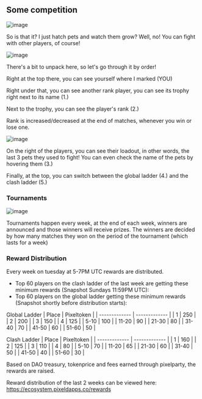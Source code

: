 ## Some competition
![image](https://user-images.githubusercontent.com/12151584/135701522-4b243c03-eb18-4b73-a830-ed9f388c5488.png)

So is that it? I just hatch pets and watch them grow?
Well, no! You can fight with other players, of course!

![image](https://user-images.githubusercontent.com/12151584/135701500-46edb7f7-855c-4628-a380-2cfdcb09be01.png)

There's a bit to unpack here, so let's go through it by order!

Right at the top there, you can see yourself where I marked (YOU)

Right under that, you can see another rank player, you can see its trophy right next to its name (1.)

Next to the trophy, you can see the player's rank (2.)

Rank is increased/decreased at the end of matches, whenever you win or lose one.

![image](https://user-images.githubusercontent.com/12151584/135701433-be674c6f-7828-4105-a398-4996f1ae251e.png)

On the right of the players, you can see their loadout, in other words, the last 3 pets they used to fight! You can even check the name of the pets by hovering them (3.)

Finally, at the top, you can switch between the global ladder (4.) and the clash ladder (5.)

### Tournaments
![image](https://user-images.githubusercontent.com/12151584/135701605-881cdc3d-7916-4cfa-afd1-9f40209b1c6d.png)

Tournaments happen every week, at the end of each week, winners are announced and those winners will receive prizes. The winners are decided by how many matches they won on the period of the tournament (which lasts for a week)


### Reward Distribution

Every week on tuesday at 5-7PM UTC rewards are distributed. 
- Top 60 players on the clash ladder of the last week are getting these minimum rewards (Snapshot Sundays 11:59PM UTC):
- Top 60 players on the global ladder getting these minimum rewards (Snapshot shortly before distribution starts):


Global Ladder
| Place  | Pixeltoken |
| ------------- | ------------- |
| 1  | 250  |
| 2  | 200  |
| 3  | 150  |
| 4  | 125  |
| 5-10  | 100 |
| 11-20  | 90 |
| 21-30  | 80 |
| 31-40  | 70 |
| 41-50  | 60 |
| 51-60  | 50 |


Clash Ladder
| Place  | Pixeltoken |
| ------------- | ------------- |
| 1  | 160  |
| 2  | 125  |
| 3  | 110  |
| 4  | 80  |
| 5-10  | 70 |
| 11-20  | 65 |
| 21-30  | 60 |
| 31-40  | 50 |
| 41-50  | 40 |
| 51-60  | 30 |

Based on DAO treasury, tokenprice and fees earned through pixelparty, the rewards are raised.

Reward distribution of the last 2 weeks can be viewed here:
https://ecosystem.pixeldapps.co/rewards